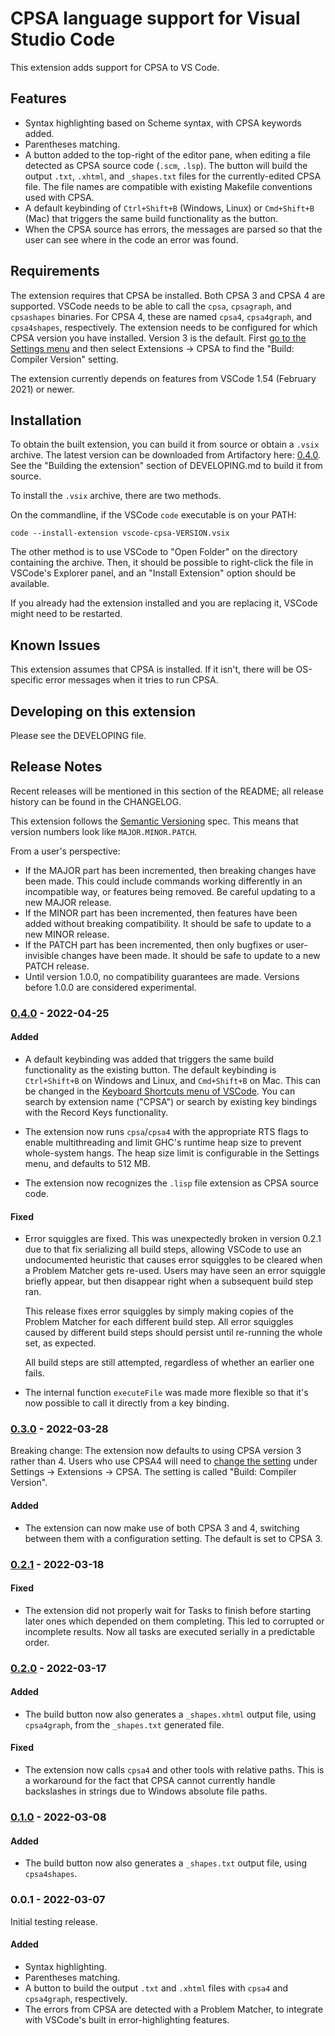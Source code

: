 # CPSA language support for Visual Studio Code

This extension adds support for CPSA to VS Code.

## Features

- Syntax highlighting based on Scheme syntax, with CPSA keywords added.
- Parentheses matching.
- A button added to the top-right of the editor pane, when editing a file
  detected as CPSA source code (`.scm`, `.lsp`). The button will build the
  output `.txt`, `.xhtml`, and `_shapes.txt` files for the
  currently-edited CPSA file. The file names are compatible with existing
  Makefile conventions used with CPSA.
- A default keybinding of `Ctrl+Shift+B` (Windows, Linux) or `Cmd+Shift+B`
  (Mac) that triggers the same build functionality as the button.
- When the CPSA source has errors, the messages are parsed so that the
  user can see where in the code an error was found.

## Requirements

The extension requires that CPSA be installed. Both CPSA 3 and CPSA 4 are
supported.  VSCode needs to be able to call the `cpsa`, `cpsagraph`, and
`cpsashapes` binaries. For CPSA 4, these are named `cpsa4`, `cpsa4graph`,
and `cpsa4shapes`, respectively.
The extension needs to be configured for which CPSA version you have
installed. Version 3 is the default. First
[go to the Settings menu](https://code.visualstudio.com/docs/getstarted/settings#_settings-editor)
and then select Extensions -> CPSA to find the "Build: Compiler Version"
setting.

The extension currently depends on features from VSCode 1.54 (February
2021) or newer.

## Installation

To obtain the built extension, you can build it from source or obtain a
`.vsix` archive. The latest version can be downloaded from Artifactory
here: [0.4.0]. See the "Building the extension" section of DEVELOPING.md
to build it from source.

To install the `.vsix` archive, there are two methods.

On the commandline, if the VSCode `code` executable is on your PATH:

    code --install-extension vscode-cpsa-VERSION.vsix

The other method is to use VSCode to "Open Folder" on the directory
containing the archive. Then, it should be possible to right-click the
file in VSCode's Explorer panel, and an "Install Extension" option should
be available.

If you already had the extension installed and you are replacing it,
VSCode might need to be restarted.

## Known Issues

This extension assumes that CPSA is installed. If it isn't, there will be
OS-specific error messages when it tries to run CPSA.

## Developing on this extension

Please see the DEVELOPING file.

## Release Notes

Recent releases will be mentioned in this section of the README;
all release history can be found in the CHANGELOG.

This extension follows the [Semantic Versioning](https://semver.org/spec/v2.0.0.html) spec.
This means that version numbers look like `MAJOR.MINOR.PATCH`.

From a user's perspective:

- If the MAJOR part has been incremented, then breaking changes have been
  made. This could include commands working differently in an incompatible
  way, or features being removed. Be careful updating to a new MAJOR
  release.
- If the MINOR part has been incremented, then features have been added
  without breaking compatibility. It should be safe to update to a new
  MINOR release.
- If the PATCH part has been incremented, then only bugfixes or
  user-invisible changes have been made. It should be safe to update to a
  new PATCH release.
- Until version 1.0.0, no compatibility guarantees are made. Versions
  before 1.0.0 are considered experimental.

### [0.4.0] - 2022-04-25

#### Added

- A default keybinding was added that triggers the same build functionality as
  the existing button. The default keybinding is `Ctrl+Shift+B` on Windows and
  Linux, and `Cmd+Shift+B` on Mac. This can be changed in the [Keyboard
  Shortcuts menu of VSCode](https://code.visualstudio.com/docs/getstarted/keybindings#_keyboard-shortcuts-editor).
  You can search by extension name ("CPSA") or search by existing key bindings
  with the Record Keys functionality.

- The extension now runs `cpsa`/`cpsa4` with the appropriate RTS flags to
  enable multithreading and limit GHC's runtime heap size to prevent
  whole-system hangs. The heap size limit is configurable in the Settings
  menu, and defaults to 512 MB.

- The extension now recognizes the `.lisp` file extension as CPSA source code.

#### Fixed

- Error squiggles are fixed. This was unexpectedly broken in version 0.2.1 due
  to that fix serializing all build steps, allowing VSCode to use an
  undocumented heuristic that causes error squiggles to be cleared when a
  Problem Matcher gets re-used. Users may have seen an error squiggle briefly
  appear, but then disappear right when a subsequent build step ran.

  This release fixes error squiggles by simply making copies of the Problem
  Matcher for each different build step. All error squiggles caused by
  different build steps should persist until re-running the whole set, as
  expected.

  All build steps are still attempted, regardless of whether an earlier one
  fails.

- The internal function `executeFile` was made more flexible so that it's now
  possible to call it directly from a key binding.

### [0.3.0] - 2022-03-28

Breaking change: The extension now defaults to using CPSA version 3 rather
than 4. Users who use CPSA4 will need to
[change the setting](https://code.visualstudio.com/docs/getstarted/settings#_settings-editor)
under Settings -> Extensions -> CPSA. The setting is called "Build: Compiler
Version".

#### Added

- The extension can now make use of both CPSA 3 and 4, switching between them
  with a configuration setting. The default is set to CPSA 3.

### [0.2.1] - 2022-03-18

#### Fixed

- The extension did not properly wait for Tasks to finish before starting
  later ones which depended on them completing. This led to corrupted or
  incomplete results. Now all tasks are executed serially in a predictable
  order.

### [0.2.0] - 2022-03-17

#### Added

- The build button now also generates a `_shapes.xhtml` output file, using
  `cpsa4graph`, from the `_shapes.txt` generated file.

#### Fixed

- The extension now calls `cpsa4` and other tools with relative paths. This is
  a workaround for the fact that CPSA cannot currently handle backslashes in
  strings due to Windows absolute file paths.

### [0.1.0] - 2022-03-08

#### Added

- The build button now also generates a `_shapes.txt` output file, using
  `cpsa4shapes`.

### 0.0.1 - 2022-03-07

Initial testing release.

#### Added

- Syntax highlighting.
- Parentheses matching.
- A button to build the output `.txt` and `.xhtml` files with `cpsa4` and
  `cpsa4graph`, respectively.
- The errors from CPSA are detected with a Problem Matcher, to integrate
  with VSCode's built in error-highlighting features.

[0.4.0]: https://artifacts.mitre.org/artifactory/generic-vscode-cpsa-local/vscode-cpsa-0.4.0.vsix
[0.3.0]: https://artifacts.mitre.org/artifactory/generic-vscode-cpsa-local/vscode-cpsa-0.3.0.vsix
[0.2.1]: https://artifacts.mitre.org/artifactory/generic-vscode-cpsa-local/vscode-cpsa-0.2.1.vsix
[0.2.0]: https://artifacts.mitre.org/artifactory/generic-vscode-cpsa-local/vscode-cpsa-0.2.0.vsix
[0.1.0]: https://artifacts.mitre.org/artifactory/generic-vscode-cpsa-local/vscode-cpsa-0.1.0.vsix
